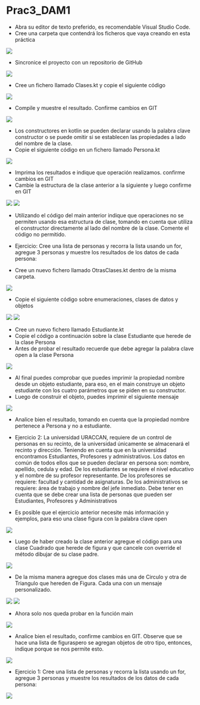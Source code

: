 # Prac3_DAM1
* Abra su editor de texto preferido, es recomendable Visual Studio Code.
* Cree una carpeta que contendrá los ficheros que vaya creando en esta práctica
<img src="Medios\1.png"/>

* Sincronice el proyecto con un repositorio de GitHub
<img src="Medios\2.png"/>

* Cree un fichero llamado Clases.kt y copie el siguiente código
<img src="Medios\3.png"/>

* Compile y muestre el resultado. Confirme cambios en GIT
<img src="Medios\4.png"/>

* Los constructores en kotlin se pueden declarar usando la palabra clave constructor o se puede omitir si se establecen las propiedades a lado del nombre de la clase.
* Copie el siguiente código en un fichero llamado Persona.kt
<img src="Medios\5.1.PNG"/>

* Imprima los resultados e indique que operación realizamos. confirme cambios en GIT
* Cambie la estructura de la clase anterior a la siguiente y luego confirme en GIT
<img src="Medios\6.png"/>
<img src="Medios\7.png"/>

* Utilizando el código del main anterior indique que operaciones no se permiten usando esa estructura de clase, tomando en cuenta que utiliza el constructor directamente al lado del nombre de la clase. Comente el código no permitido.

* Ejercicio: Cree una lista de personas y recorra la lista usando un for, agregue 3 personas y muestre los resultados de los datos de cada persona:

* Cree un nuevo fichero llamado OtrasClases.kt dentro de la misma carpeta.
<img src="Medios\8.png"/>

* Copie el siguiente código sobre enumeraciones, clases de datos y objetos
<img src="Medios\9.png"/>
<img src="Medios\10.png"/>

* Cree un nuevo fichero llamado Estudiante.kt
* Copie el código a continuación sobre la clase Estudiante que herede de la clase Persona
* Antes de probar el resultado recuerde que debe agregar la palabra clave open a la clase Persona
<img src="Medios\11.png"/>

* Al final puedes comprobar que puedes imprimir la propiedad nombre desde un objeto estudiante, para eso, en el main construye un objeto estudiante con los cuatro parámetros que se piden en su constructor.
* Luego de construir el objeto, puedes imprimir el siguiente mensaje
<img src="Medios\12.png"/>

* Analice bien el resultado, tomando en cuenta que la propiedad nombre pertenece a Persona y no a estudiante.

* Ejercicio 2: La universidad URACCAN, requiere de un control de personas en su recinto, de la universidad únicamente se almacenará el recinto y dirección. Teniendo en cuenta que en la universidad encontramos Estudiantes, Profesores y administrativos. Los datos en común de todos ellos que se pueden declarar en persona son: nombre, apellido, cedula y edad. De los estudiantes se requiere el nivel educativo y el nombre de su profesor representante. De los profesores se requiere: facultad y cantidad de asignaturas. De los administrativos se requiere: área de trabajo y nombre del jefe inmediato. Debe tener en cuenta que se debe crear una lista de personas que pueden ser Estudiantes, Profesores y Administrativos

* Es posible que el ejercicio anterior necesite más información y ejemplos, para eso una clase figura con la palabra clave open

<img src="Medios\13.PNG"/>

* Luego de haber creado la clase anterior agregue el código para una clase Cuadrado que herede de figura y que cancele con override el método dibujar de su clase padre.

<img src="Medios\14.PNG"/>

* De la misma manera agregue dos clases más una de Circulo y otra de Triangulo que hereden de Figura. Cada una con un mensaje personalizado.

<img src="Medios\15.PNG"/>
<img src="Medios\16.PNG"/>

* Ahora solo nos queda probar en la función main
<img src="Medios\17.PNG"/>

* Analice bien el resultado, confirme cambios en GIT. Observe que se hace una lista de figuraspero se agregan objetos de otro tipo, entonces, indique porque se nos permite esto.
<img src="Medios\18.PNG"/>

* Ejercicio 1: Cree una lista de personas y recorra la lista usando un for, agregue 3
personas y muestre los resultados de los datos de cada persona:

<img src="Medios\19.PNG"/>
